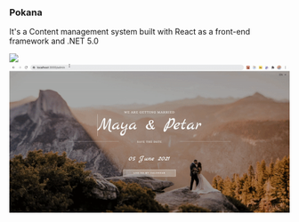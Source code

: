 ### Pokana

It's a Content management system built with React as a front-end framework and .NET 5.0 

<img src="./landing-page.gif">

<img src="./admin.gif">

